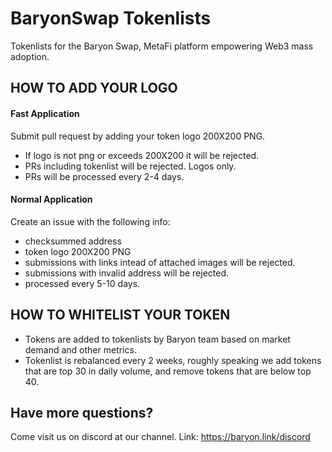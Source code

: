 # BaryonSwap Tokenlists
Tokenlists for the Baryon Swap, MetaFi platform empowering Web3 mass adoption. 

## HOW TO ADD YOUR LOGO

#### Fast Application
Submit pull request by adding your token logo 200X200 PNG. 
- If logo is not png or exceeds 200X200 it will be rejected. 
- PRs including tokenlist will be rejected. Logos only. 
- PRs will be processed every 2-4 days. 

#### Normal Application
Create an issue with the following info:
- checksummed address
- token logo 200X200 PNG
- submissions with links intead of attached images will be rejected. 
- submissions with invalid address will be rejected. 
- processed every 5-10 days.

## HOW TO WHITELIST YOUR TOKEN
- Tokens are added to tokenlists by Baryon team based on market demand and other metrics. 
- Tokenlist is rebalanced every 2 weeks, roughly speaking we add tokens that are top 30 in daily volume, and remove tokens that are below top 40. 

## Have more questions?
Come visit us on discord at our channel. 
Link: https://baryon.link/discord